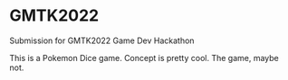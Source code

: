 # GMTK2022
Submission for GMTK2022 Game Dev Hackathon

This is a Pokemon Dice game. Concept is pretty cool. The game, maybe not.
